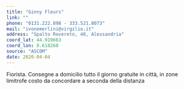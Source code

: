 ```yaml
---
title: "Ginny Fleurs"
link: ""
phone: "0131.222.898 - 333.521.8073"
mail: "ivonemerlini@virgilio.it"
address: "Spalto Rovereto, 48, Alessandria"
coord_lat: 44.919663
coord_lon: 8.618260
source: "ASCOM"
date: 2020-04-04
---
```


Fiorista. Consegne a domicilio tutto il giorno gratuite in città, in zone limitrofe costo da concordare a seconda della distanza
